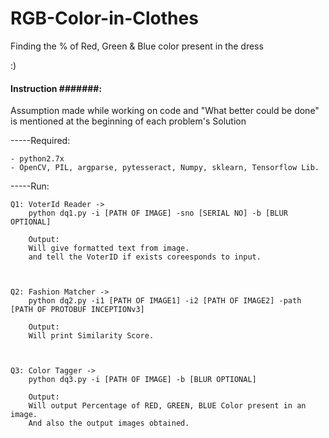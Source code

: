 # RGB-Color-in-Clothes
Finding the % of Red, Green &amp; Blue color present in the dress

:)

####   Instruction #######:

Assumption made while working on code and "What better could be done" is mentioned
at the beginning of each problem's Solution


-----Required:

	- python2.7x
	- OpenCV, PIL, argparse, pytesseract, Numpy, sklearn, Tensorflow Lib.





-----Run:

	Q1: ​VoterId​ ​Reader ->
		python dq1.py -i [PATH OF IMAGE] -sno [SERIAL NO] -b [BLUR OPTIONAL]

	    Output:
		Will give formatted text from image.
		and tell the VoterID if exists coreesponds to input.

	
	
	Q2: ​Fashion​ ​Matcher ->
		python dq2.py -i1 [PATH OF IMAGE1] -i2 [PATH OF IMAGE2] -path [PATH OF PROTOBUF INCEPTIONv3]

	    Output:
		Will print Similarity Score.

	

	Q3: ​Color​ ​Tagger ->
		python dq3.py -i [PATH OF IMAGE] -b [BLUR OPTIONAL]

	    Output:
		Will output Percentage of RED, GREEN, BLUE Color present in an image.
		And also the output images obtained.







